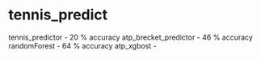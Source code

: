 # tennis_predict
tennis_predictor - 20 % accuracy
atp_brecket_predictor - 46 % accuracy
randomForest - 64 % accuracy
atp_xgbost - 
